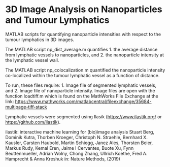 # 3D Image Analysis on Nanoparticles and Tumour Lymphatics
MATLAB scripts for quantifying nanoparticle intensities with respect to the tumour lymphatics in 3D images.

The MATLAB script np_dist_average.m quantifies 1. the average distance from lymphatic vessels to nanoparticles, and 2. the nanoparticle intensity at the lymphatic vessel wall. 

The MATLAB script np_colocalization.m quantified the nanoparticle intensity co-localized within the tumour lymphatic vessel as a function of distance. 

To run, these files require: 1. Image file of segmented lymphatic vessels, and 2. Image file of nanoparticle intensity. Image files are open with the function loadtiff.m which is found on the MathWorks File Exchange at the link: https://www.mathworks.com/matlabcentral/fileexchange/35684-multipage-tiff-stack

Lymphatic vessels were segmented using Ilasik (https://www.ilastik.org/ or https://github.com/ilastik).

ilastik: interactive machine learning for (bio)image analysis Stuart Berg, Dominik Kutra, Thorben Kroeger, Christoph N. Straehle, Bernhard X. Kausler, Carsten Haubold, Martin Schiegg, Janez Ales, Thorsten Beier, Markus Rudy, Kemal Eren, Jaime I Cervantes, Buote Xu, Fynn Beuttenmueller, Adrian Wolny, Chong Zhang, Ullrich Koethe, Fred A. Hamprecht & Anna Kreshuk in: Nature Methods, (2019)
